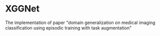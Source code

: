 # XGGNet
The implementation of paper "domain generalization on medical imaging classification using episodic training with task augmentation"
